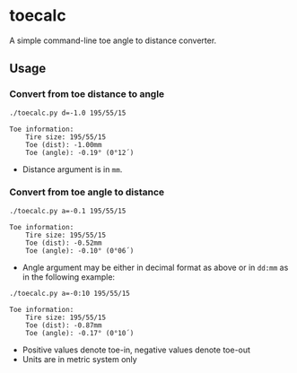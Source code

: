 # toecalc

A simple command-line toe angle to distance converter.

## Usage

### Convert from toe distance to angle

```bash
./toecalc.py d=-1.0 195/55/15
```

```
Toe information:
    Tire size: 195/55/15
    Toe (dist): -1.00mm
    Toe (angle): -0.19° (0°12΄)
```

- Distance argument is in `mm`.


### Convert from toe angle to distance

```bash
./toecalc.py a=-0.1 195/55/15
```

```
Toe information:
    Tire size: 195/55/15
    Toe (dist): -0.52mm
    Toe (angle): -0.10° (0°06΄)
```

- Angle argument may be either in decimal format as above or in `dd:mm` as in the following example:

```bash
./toecalc.py a=-0:10 195/55/15
```

```
Toe information:
    Tire size: 195/55/15
    Toe (dist): -0.87mm
    Toe (angle): -0.17° (0°10΄)
```

- Positive values denote toe-in, negative values denote toe-out
- Units are in metric system only
